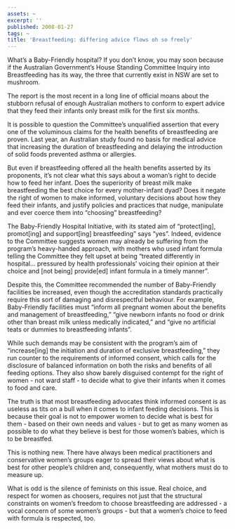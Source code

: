```yaml
---
assets: ~
excerpt: ''
published: 2008-01-27
tags: ~
title: 'Breastfeeding: differing advice flows oh so freely'
---
```

What’s a Baby-Friendly hospital? If you don’t know, you may soon because
if the Australian Government’s House Standing Committee Inquiry into
Breastfeeding has its way, the three that currently exist in NSW are set
to mushroom.

The report is the most recent in a long line of official moans about the
stubborn refusal of enough Australian mothers to conform to expert
advice that they feed their infants only breast milk for the first six
months.

It is possible to question the Committee’s unqualified assertion that
every one of the voluminous claims for the health benefits of
breastfeeding are proven. Last year, an Australian study found no basis
for medical advice that increasing the duration of breastfeeding and
delaying the introduction of solid foods prevented asthma or allergies.

But even if breastfeeding offered all the health benefits asserted by
its proponents, it’s not clear what this says about a woman’s right to
decide how to feed her infant. Does the superiority of breast milk make
breastfeeding the best choice for every mother-infant dyad? Does it
negate the right of women to make informed, voluntary decisions about
how they feed their infants, and justify policies and practices that
nudge, manipulate and ever coerce them into “choosing” breastfeeding?

The Baby-Friendly Hospital Initiative, with its stated aim of
“protect[ing], promot[ing] and support[ing] breastfeeding” says “yes”.
Indeed, evidence to the Committee suggests women may already be
suffering from the program’s heavy-handed approach, with mothers who
used infant formula telling the Committee they felt upset at being
“treated differently in hospital… pressured by health professionals’
voicing their opinion at their choice and [not being] provide[ed] infant
formula in a timely manner”.

Despite this, the Committee recommended the number of Baby-Friendly
facilities be increased, even though the accreditation standards
practically require this sort of damaging and disrespectful behaviour.
For example, Baby-Friendly facilities must “inform all pregnant women
about the benefits and management of breastfeeding,” “give newborn
infants no food or drink other than breast milk unless medically
indicated,” and “give no artificial teats or dummies to breastfeeding
infants”.

While such demands may be consistent with the program’s aim of
“increase[ing] the initiation and duration of exclusive breastfeeding,”
they run counter to the requirements of informed consent, which calls
for the disclosure of balanced information on both the risks and
benefits of all feeding options. They also show barely disguised
contempt for the right of women - not ward staff - to decide what to
give their infants when it comes to food and care.

The truth is that most breastfeeding advocates think informed consent is
as useless as tits on a bull when it comes to infant feeding decisions.
This is because their goal is not to empower women to decide what is
best for them - based on their own needs and values - but to get as many
women as possible to do what they believe is best for those women’s
babies, which is to be breastfed.

This is nothing new. There have always been medical practitioners and
conservative women’s groups eager to spread their views about what is
best for other people’s children and, consequently, what mothers must do
to measure up.

What is odd is the silence of feminists on this issue. Real choice, and
respect for women as choosers, requires not just that the structural
constraints on women’s freedom to choose breastfeeding are addressed - a
vocal concern of some women’s groups - but that a women’s choice to feed
with formula is respected, too.